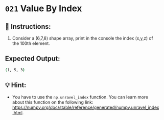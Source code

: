 # `021` Value By Index

## 📝 Instructions:

1. Consider a (6,7,8) shape array, print in the console the index (x,y,z) of the 100th element.

## Expected Output:

```bash
(1, 5, 3)
```

## 💡 Hint:

+ You have to use the `np.unravel_index` function. You can learn more about this function on the following link: https://numpy.org/doc/stable/reference/generated/numpy.unravel_index.html.